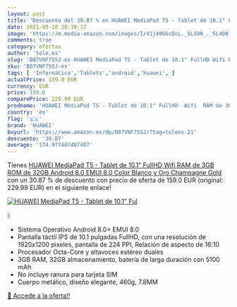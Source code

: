 ```yaml
---
layout: post
title: 'Descuento del 30.87 % en HUAWEI MediaPad T5 - Tablet de 10.1" Ful'
date: 2021-05-10 20:19:17
image: 'https://m.media-amazon.com/images/I/41j406GcQcL._SL500_._SL400_.jpg'
comments: true
category: ofertas
author: 'tole.es'
slug: 'B07VNF75SJ-es HUAWEI MediaPad T5 - Tablet de 10.1" FullHD Wifi RAM de...'
sku: 'B07VNF75SJ-es'
tags: [ 'Informática','Tablets','android','huawei', ]
actualPrice: 159.0 EUR
currency: EUR
price: 159.0
comparePrice: 229.99 EUR
prodname: 'HUAWEI MediaPad T5 - Tablet de 10.1" FullHD  Wifi  RAM de 3GB  ROM de 32GB  Android 8.0  EMUI 8.0   Color Blanco y Oro  Champagne Gold '
country: 'es'
flag: '🇪🇸'
brand: 'HUAWEI'
buyurl: 'https://www.amazon.es/dp/B07VNF75SJ/?tag=tolees-21'
descuento: '30.87'
average: '174.977407407407'
---
```


Tienes [HUAWEI MediaPad T5 - Tablet de 10.1" FullHD  Wifi  RAM de 3GB  ROM de 32GB  Android 8.0  EMUI 8.0   Color Blanco y Oro  Champagne Gold ](https://www.amazon.es/dp/B07VNF75SJ/?tag=tolees-21) con un 30.87 % de descuento con precio de oferta de 159.0 EUR (original: 229.99 EUR) en el siguiente enlace!

[![HUAWEI MediaPad T5 - Tablet de 10.1" Ful](https://m.media-amazon.com/images/I/41j406GcQcL._SL500_._SL400_.jpg)](https://www.amazon.es/dp/B07VNF75SJ/?tag=tolees-21)

ℹ️:

- Sistema Operativo Android 8.0+ EMUI 8.0
- Pantalla táctil IPS de 10.1 pulgadas FullHD, con una resolución de 1920x1200 pixeles, pantalla de 224 PPI, Relación de aspecto de 16:10
- Procesador Octa-Core y altavoces estéreo duales
- 3GB RAM, 32GB almacenamiento, batería de larga duración con 5100 mAh
- No incluye ranura para tarjeta SIM
- Cuerpo metálico, diseño elegante, 460g, 7.8MM

[🛒 Accede a la oferta!!](https://www.amazon.es/dp/B07VNF75SJ/?tag=tolees-21)
